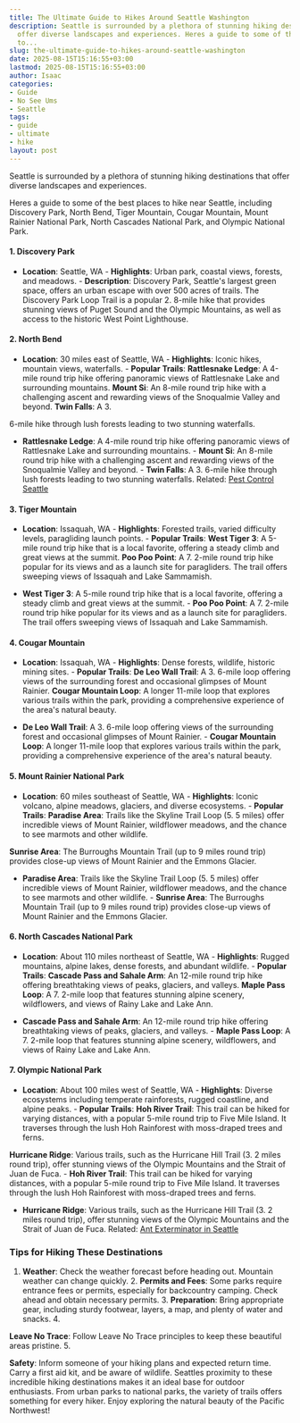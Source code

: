 ```yaml
---
title: The Ultimate Guide to Hikes Around Seattle Washington
description: Seattle is surrounded by a plethora of stunning hiking destinations that
  offer diverse landscapes and experiences. Heres a guide to some of the best places
  to...
slug: the-ultimate-guide-to-hikes-around-seattle-washington
date: 2025-08-15T15:16:55+03:00
lastmod: 2025-08-15T15:16:55+03:00
author: Isaac
categories:
- Guide
- No See Ums
- Seattle
tags:
- guide
- ultimate
- hike
layout: post
---
```

Seattle is surrounded by a plethora of stunning hiking destinations that offer diverse landscapes and experiences.

Heres a guide to some of the best places to hike near Seattle, including Discovery Park, North Bend, Tiger Mountain, Cougar Mountain, Mount Rainier National Park, North Cascades National Park, and Olympic National Park.

####  1. Discovery Park

- **Location**: Seattle, WA - **Highlights**: Urban park, coastal views, forests, and meadows. - **Description**: Discovery Park, Seattle's largest green space, offers an urban escape with over 500 acres of trails. The Discovery Park Loop Trail is a popular 2. 8-mile hike that provides stunning views of Puget Sound and the Olympic Mountains, as well as access to the historic West Point Lighthouse.

####  2. North Bend

- **Location**: 30 miles east of Seattle, WA - **Highlights**: Iconic hikes, mountain views, waterfalls. - **Popular Trails**: **Rattlesnake Ledge**: A 4-mile round trip hike offering panoramic views of Rattlesnake Lake and surrounding mountains. **Mount Si**: An 8-mile round trip hike with a challenging ascent and rewarding views of the Snoqualmie Valley and beyond. **Twin Falls**: A 3.

6-mile hike through lush forests leading to two stunning waterfalls.

- **Rattlesnake Ledge**: A 4-mile round trip hike offering panoramic views of Rattlesnake Lake and surrounding mountains. - **Mount Si**: An 8-mile round trip hike with a challenging ascent and rewarding views of the Snoqualmie Valley and beyond. - **Twin Falls**: A 3. 6-mile hike through lush forests leading to two stunning waterfalls. Related: [Pest Control Seattle](https://pestpolicy.com/seattle/pest-control-seattle/)

####  3. Tiger Mountain

- **Location**: Issaquah, WA - **Highlights**: Forested trails, varied difficulty levels, paragliding launch points. - **Popular Trails**: **West Tiger 3**: A 5-mile round trip hike that is a local favorite, offering a steady climb and great views at the summit. **Poo Poo Point**: A 7. 2-mile round trip hike popular for its views and as a launch site for paragliders. The trail offers sweeping views of Issaquah and Lake Sammamish.

- **West Tiger 3**: A 5-mile round trip hike that is a local favorite, offering a steady climb and great views at the summit. - **Poo Poo Point**: A 7. 2-mile round trip hike popular for its views and as a launch site for paragliders. The trail offers sweeping views of Issaquah and Lake Sammamish.

####  4. Cougar Mountain

- **Location**: Issaquah, WA - **Highlights**: Dense forests, wildlife, historic mining sites. - **Popular Trails**: **De Leo Wall Trail**: A 3. 6-mile loop offering views of the surrounding forest and occasional glimpses of Mount Rainier. **Cougar Mountain Loop**: A longer 11-mile loop that explores various trails within the park, providing a comprehensive experience of the area's natural beauty.

- **De Leo Wall Trail**: A 3. 6-mile loop offering views of the surrounding forest and occasional glimpses of Mount Rainier. - **Cougar Mountain Loop**: A longer 11-mile loop that explores various trails within the park, providing a comprehensive experience of the area's natural beauty.

####  5. Mount Rainier National Park

- **Location**: 60 miles southeast of Seattle, WA - **Highlights**: Iconic volcano, alpine meadows, glaciers, and diverse ecosystems. - **Popular Trails**: **Paradise Area**: Trails like the Skyline Trail Loop (5. 5 miles) offer incredible views of Mount Rainier, wildflower meadows, and the chance to see marmots and other wildlife.

**Sunrise Area**: The Burroughs Mountain Trail (up to 9 miles round trip) provides close-up views of Mount Rainier and the Emmons Glacier.

- **Paradise Area**: Trails like the Skyline Trail Loop (5. 5 miles) offer incredible views of Mount Rainier, wildflower meadows, and the chance to see marmots and other wildlife. - **Sunrise Area**: The Burroughs Mountain Trail (up to 9 miles round trip) provides close-up views of Mount Rainier and the Emmons Glacier.

####  6. North Cascades National Park

- **Location**: About 110 miles northeast of Seattle, WA - **Highlights**: Rugged mountains, alpine lakes, dense forests, and abundant wildlife. - **Popular Trails**: **Cascade Pass and Sahale Arm**: An 12-mile round trip hike offering breathtaking views of peaks, glaciers, and valleys. **Maple Pass Loop**: A 7. 2-mile loop that features stunning alpine scenery, wildflowers, and views of Rainy Lake and Lake Ann.

- **Cascade Pass and Sahale Arm**: An 12-mile round trip hike offering breathtaking views of peaks, glaciers, and valleys. - **Maple Pass Loop**: A 7. 2-mile loop that features stunning alpine scenery, wildflowers, and views of Rainy Lake and Lake Ann.

####  7. Olympic National Park

- **Location**: About 100 miles west of Seattle, WA - **Highlights**: Diverse ecosystems including temperate rainforests, rugged coastline, and alpine peaks. - **Popular Trails**: **Hoh River Trail**: This trail can be hiked for varying distances, with a popular 5-mile round trip to Five Mile Island. It traverses through the lush Hoh Rainforest with moss-draped trees and ferns.

**Hurricane Ridge**: Various trails, such as the Hurricane Hill Trail (3. 2 miles round trip), offer stunning views of the Olympic Mountains and the Strait of Juan de Fuca. - **Hoh River Trail**: This trail can be hiked for varying distances, with a popular 5-mile round trip to Five Mile Island. It traverses through the lush Hoh Rainforest with moss-draped trees and ferns.

- **Hurricane Ridge**: Various trails, such as the Hurricane Hill Trail (3. 2 miles round trip), offer stunning views of the Olympic Mountains and the Strait of Juan de Fuca. Related: [Ant Exterminator in Seattle](https://pestpolicy.com/ant-exterminator-in-seattle/)

###  Tips for Hiking These Destinations

1. **Weather**: Check the weather forecast before heading out. Mountain weather can change quickly. 2. **Permits and Fees**: Some parks require entrance fees or permits, especially for backcountry camping. Check ahead and obtain necessary permits. 3. **Preparation**: Bring appropriate gear, including sturdy footwear, layers, a map, and plenty of water and snacks. 4.

**Leave No Trace**: Follow Leave No Trace principles to keep these beautiful areas pristine. 5.

**Safety**: Inform someone of your hiking plans and expected return time. Carry a first aid kit, and be aware of wildlife. Seattles proximity to these incredible hiking destinations makes it an ideal base for outdoor enthusiasts. From urban parks to national parks, the variety of trails offers something for every hiker. Enjoy exploring the natural beauty of the Pacific Northwest!
